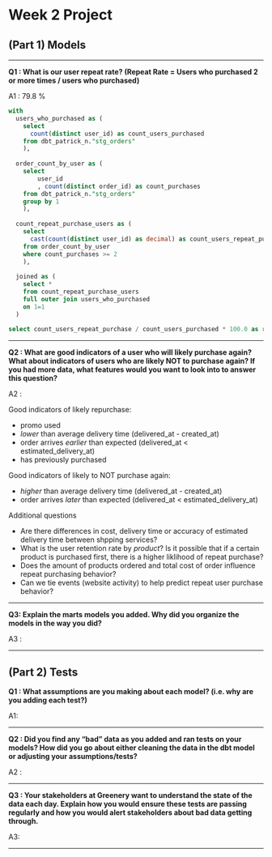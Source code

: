 
# Week 2 Project

## (Part 1) Models 

---

**Q1 : What is our user repeat rate? (Repeat Rate = Users who purchased 2 or more times / users who purchased)**

A1 : 79.8 %

```sql
with 
  users_who_purchased as (
    select 
      count(distinct user_id) as count_users_purchased
    from dbt_patrick_n."stg_orders"
    ),
      
  order_count_by_user as (
    select
        user_id
        , count(distinct order_id) as count_purchases
    from dbt_patrick_n."stg_orders"
    group by 1
    ),
  
  count_repeat_purchase_users as (
    select 
      cast(count(distinct user_id) as decimal) as count_users_repeat_purchase
    from order_count_by_user
    where count_purchases >= 2
    ), 
  
  joined as (
    select * 
    from count_repeat_purchase_users 
    full outer join users_who_purchased
    on 1=1
  )
  
select count_users_repeat_purchase / count_users_purchased * 100.0 as repeat_purchase_rate from joined
```

---

**Q2 : What are good indicators of a user who will likely purchase again? What about indicators of users who are likely NOT to purchase again? If you had more data, what features would you want to look into to answer this question?**

A2 :  

Good indicators of likely repurchase:
* promo used
* *lower* than average delivery time (delivered_at - created_at)
* order arrives *earlier* than expected (delivered_at < estimated_delivery_at)
* has previously purchased

Good indicators of likely to NOT purchase again:
* *higher* than average delivery time (delivered_at - created_at)
* order arrives *later* than expected (delivered_at < estimated_delivery_at)

Additional questions
* Are there differences in cost, delivery time or accuracy of estimated delivery time between shpping services?
* What is the user retention rate by *product*? Is it possible that if a certain product is purchased first, there is a higher liklihood of repeat purchase?
* Does the amount of products ordered and total cost of order influence repeat purchasing behavior?
* Can we tie events (website activity) to help predict repeat user purchase behavior?



---

**Q3: Explain the marts models you added. Why did you organize the models in the way you did?**

A3 :

---

## (Part 2) Tests 

**Q1 : What assumptions are you making about each model? (i.e. why are you adding each test?)**

A1: 

---

**Q2 : Did you find any “bad” data as you added and ran tests on your models? How did you go about either cleaning the data in the dbt model or adjusting your assumptions/tests?**

A2 :

---

**Q3 : Your stakeholders at Greenery want to understand the state of the data each day. Explain how you would ensure these tests are passing regularly and how you would alert stakeholders about bad data getting through.**

A3: 

---

